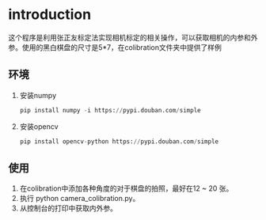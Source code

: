 # introduction

​	这个程序是利用张正友标定法实现相机标定的相关操作，可以获取相机的内参和外参。使用的黑白棋盘的尺寸是5*7，在colibration文件夹中提供了样例

## 环境

1. 安装numpy

   ```python
   pip install numpy -i https://pypi.douban.com/simple
   ```

   

2. 安装opencv

   ```python
   pip install opencv-python https://pypi.douban.com/simple
   ```

   

## 使用

1. 在colibration中添加各种角度的对于棋盘的拍照，最好在12 ~ 20 张。
2. 执行 python camera_colibration.py。
3. 从控制台的打印中获取内外参。